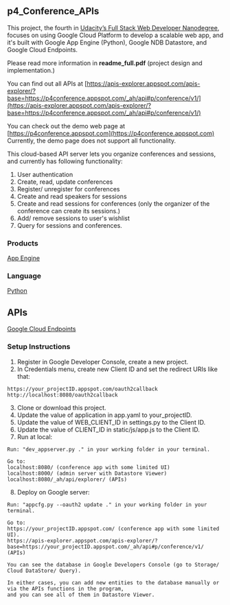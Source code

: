 ## p4_Conference_APIs
This project, the fourth in [Udacity’s Full Stack Web Developer Nanodegree](https://www.udacity.com/course/full-stack-web-developer-nanodegree--nd004), focuses on using Google Cloud Platform to develop a scalable web app, and it's built with Google App Engine (Python), Google NDB Datastore, and Google Cloud Endpoints.

Please read more information in **readme_full.pdf** (project design and implementation.)

You can find out all APIs at [https://apis-explorer.appspot.com/apis-explorer/?base=https://p4conference.appspot.com/_ah/api#p/conference/v1/](https://apis-explorer.appspot.com/apis-explorer/?base=https://p4conference.appspot.com/_ah/api#p/conference/v1/)

You can check out the demo web page at [https://p4conference.appspot.com](https://p4conference.appspot.com)
Currently, the demo page does not support all functionality.

This cloud-based API server lets you organize conferences and sessions, and currently has following functionality:

1. User authentication
2. Create, read, update conferences
3. Register/ unregister for conferences
4. Create and read speakers for sessions
5. Create and read sessions for conferences (only the organizer of the conference can create its sessions.)
6. Add/ remove sessions to user's wishlist
7. Query for sessions and conferences.
 
### Products
[App Engine](https://cloud.google.com/appengine/docs)
### Language
[Python](https://www.python.org/)
## APIs
[Google Cloud Endpoints](https://developers.google.com/appengine/docs/python/endpoints/)

### Setup Instructions
1. Register in Google Developer Console,  create a new project.
2. In Credentials menu, create new Client ID and set the redirect URIs like that:
  ```
  https://your_projectID.appspot.com/oauth2callback
  http://localhost:8080/oauth2callback
  ```
3. Clone or download this project.
4. Update the value of application in app.yaml to your_projectID.
5. Update the value of WEB_CLIENT_ID  in  settings.py to the Client ID.
6. Update the value of CLIENT_ID in static/js/app.js to the Client ID.
7. Run at local:
  ```
  Run: "dev_appserver.py ." in your working folder in your terminal.
  
  Go to:
  localhost:8080/ (conference app with some limited UI)
  localhost:8000/ (admin server with Datastore Viewer)
  localhost:8080/_ah/api/explorer/ (APIs)
  ```
8. Deploy on Google server:
  ```
  Run: "appcfg.py --oauth2 update ." in your working folder in your terminal.
  
  Go to:
  https://your_projectID.appspot.com/ (conference app with some limited UI).
  https://apis-explorer.appspot.com/apis-explorer/?base=https://your_projectID.appspot.com/_ah/api#p/conference/v1/ (APIs)
  
  You can see the database in Google Developers Console (go to Storage/ Cloud DataStore/ Query).
  
  In either cases, you can add new entities to the database manually or via the APIs functions in the program, 
  and you can see all of them in Datastore Viewer.
  
  ```

